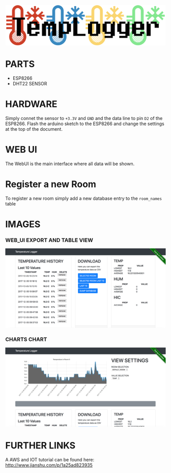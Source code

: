 <img src="/documentation/logo.png" />

# PARTS
* ESP8266
* DHT22 SENSOR


# HARDWARE
Simply connet the sensor to `+3.3V` and `GND` and the data line to pin `D2` of the ESP8266.
Flash the arduino sketch to the ESP8266 and change the settings at the top of the document.

# WEB UI
The WebUI is the main interface where all data will be shown.

# Register a new Room
To register a new room simply add a new database entry to the `room_names` table


# IMAGES
### WEB_UI EXPORT AND TABLE VIEW
![alt tag](https://raw.githubusercontent.com/RBEGamer/simple_temperatur_logger/master/documentation/images/view_2.png?token=AI2d3xhumYGRRYKxamHKn0mpUhY2V1NWks5aL68OwA%3D%3D)
### CHARTS CHART
![alt tag](https://raw.githubusercontent.com/RBEGamer/simple_temperatur_logger/master/documentation/images/view_1.png?token=AI2d33MIBunONi-FSHI-izDYQ28Awptlks5aL68fwA%3D%3D)



# FURTHER LINKS
A AWS and  IOT  tutorial can be found here: http://www.jianshu.com/p/1a25ad823935
